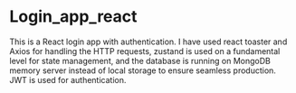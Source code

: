 # Login_app_react
 This is a React login app with authentication. I have used react toaster and Axios for handling the HTTP requests, zustand is used on a fundamental level for state management, and the database is running on MongoDB memory server instead of local storage to ensure seamless production. JWT is used for authentication. 
